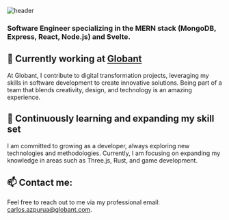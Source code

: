 ![header](https://capsule-render.vercel.app/api?type=waving&color=auto&height=300&section=header&text=Welcome%20to%20Carlos%20Azpurua's%20GitHub%20Professional%20Repository&fontSize=25)

### Software Engineer specializing in the MERN stack (MongoDB, Express, React, Node.js) and Svelte.

## 🔭 Currently working at [Globant](https://www.globant.com/es)

At Globant, I contribute to digital transformation projects, leveraging my skills in software development to create innovative solutions. Being part of a team that blends creativity, design, and technology is an amazing experience.

## 🌱 Continuously learning and expanding my skill set

I am committed to growing as a developer, always exploring new technologies and methodologies. Currently, I am focusing on expanding my knowledge in areas such as Three.js, Rust, and game development.

## 📫 Contact me:

Feel free to reach out to me via my professional email: [carlos.azpurua@globant.com](mailto:carlos.azpurua@globant.com).

<!--
**CarlosAzpuruaGlo/CarlosAzpuruaGlo** is a ✨ _special_ ✨ repository because its `README.md` (this file) appears on your GitHub profile.

Here are some ideas to get you started:

- 🔭 I’m currently working on ...
- 🌱 I’m currently learning ...
- 👯 I’m looking to collaborate on ...
- 🤔 I’m looking for help with ...
- 💬 Ask me about ...
- 📫 How to reach me: ...
- 😄 Pronouns: ...
- ⚡ Fun fact: ...
-->
